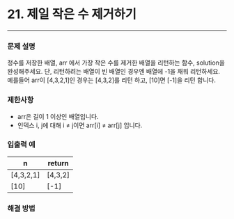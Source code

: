 # 21. 제일 작은 수 제거하기

-- -- 

### 문제 설명

정수를 저장한 배열, arr 에서 가장 작은 수를 제거한 배열을 리턴하는 함수, solution을 완성해주세요. 단, 리턴하려는 배열이 빈 배열인 경우엔 배열에 -1을 채워 리턴하세요. 예를들어
arr이 [4,3,2,1]인 경우는 [4,3,2]를 리턴 하고, [10]면 [-1]을 리턴 합니다.

### 제한사항

* arr은 길이 1 이상인 배열입니다.
* 인덱스 i, j에 대해 i ≠ j이면 arr[i] ≠ arr[j] 입니다.

### 입출력 예

| n          | return  |
|------------|---------|
| [4,3,2,1]	 | [4,3,2] |
| [10]	      | [-1]    |

### 해결 방법
